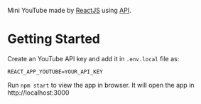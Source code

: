Mini YouTube made by [ReactJS](https://reactjs.org/) using [API](https://developers.google.com/youtube/v3).

# Getting Started

Create an YouTube API key and add it in `.env.local` file as:

```
REACT_APP_YOUTUBE=YOUR_API_KEY
```

Run `npm start` to view the app in browser. It will open the app in http://localhost:3000

